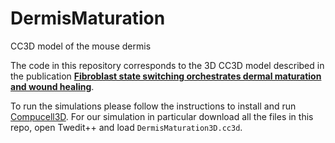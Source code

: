 # DermisMaturation
CC3D model of the mouse dermis

The code in this repository corresponds to the 3D CC3D model described in the publication [**Fibroblast state switching orchestrates dermal maturation and wound healing**](https://www.biorxiv.org/content/early/2017/12/18/236232).

To run the simulations please follow the instructions to install and run [Compucell3D](http://www.compucell3d.org/). For our simulation in particular download all the files in this repo, open Twedit++ and load `DermisMaturation3D.cc3d`. 
